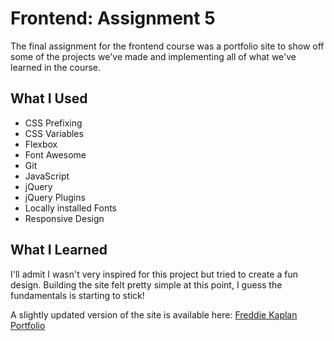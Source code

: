 # Frontend: Assignment 5
The final assignment for the frontend course was a portfolio site to show off some of the projects we've made and implementing all of what we've learned in the course.

## What I Used
- CSS Prefixing
- CSS Variables
- Flexbox
- Font Awesome
- Git
- JavaScript
- jQuery
- jQuery Plugins
- Locally installed Fonts
- Responsive Design

## What I Learned
I'll admit I wasn't very inspired for this project but tried to create a fun design. Building the site felt pretty simple at this point, I guess the fundamentals is starting to stick! 

A slightly updated version of the site is available here:
[Freddie Kaplan Portfolio](http://www.freddiekaplan.se)
